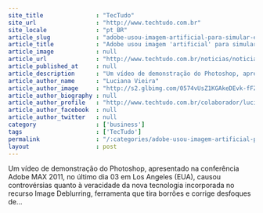 ```yaml
---
site_title               : "TecTudo"
site_url                 : "http://www.techtudo.com.br"
site_locale              : "pt_BR"
article_slug             : "adobe-usou-imagem-artificial-para-simular-efeito-image-deblurring"
article_title            : "Adobe usou imagem 'artificial' para simular efeito Image Deblurring"
article_image            : null
article_url              : "http://www.techtudo.com.br/noticias/noticia/2011/10/adobe-usou-imagem-artificial-para-simular-efeito-image-deblurring.html"
article_published_at     : null
article_description      : "Um vídeo de demonstração do Photoshop, apresentado na conferência Adobe MAX 2011, no último dia 03 em Los Angeles (EUA), causou controvérsias quanto à veracidade da nova tecnologia incorporada no recurso Image Deblurring, ferramenta que tira borrões e corrige desfoques de..."
article_author_name      : "Luciana Vieira"
article_author_image     : "http://s2.glbimg.com/0574vUsZ1KGAkeDEvk-fFZpuDPc=/30x30/s2.glbimg.com/B9_htwCbdD_On-jZ3NSOAO0XgwQ=/0x0:140x140/75x75/s.glbimg.com/po/tt2/f/original/2013/01/24/luciana-vieira.jpg"
article_author_biography : null
article_author_profile   : "http://www.techtudo.com.br/colaborador/luciana-vieira.html"
article_author_facebook  : null
article_author_twitter   : null
category                 : ['business']
tags                     : ['TecTudo']
permalink                : "/:categories/adobe-usou-imagem-artificial-para-simular-efeito-image-deblurring/"
layout                   : post
---
```


Um vídeo de demonstração do Photoshop, apresentado na conferência Adobe MAX 2011, no último dia 03 em Los Angeles (EUA), causou controvérsias quanto à veracidade da nova tecnologia incorporada no recurso Image Deblurring, ferramenta que tira borrões e corrige desfoques de...
